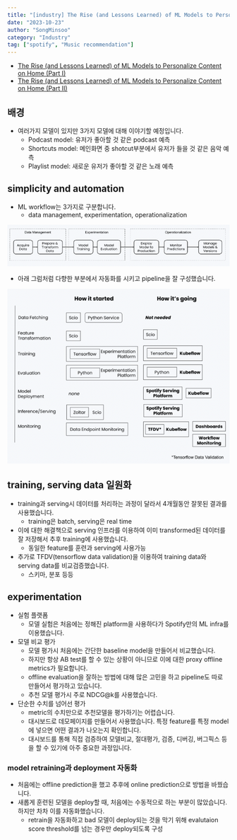 ```yaml
---
title: "[industry] The Rise (and Lessons Learned) of ML Models to Personalize Content on Home, 2021"
date: "2023-10-23"
author: "SongMinsoo"
category: "Industry"
tag: ["spotify", "Music recommendation"]
---
```


- [The Rise (and Lessons Learned) of ML Models to Personalize Content on Home (Part I)](https://engineering.atspotify.com/2021/11/the-rise-and-lessons-learned-of-ml-models-to-personalize-content-on-home-part-i/)
- [The Rise (and Lessons Learned) of ML Models to Personalize Content on Home (Part II)](https://engineering.atspotify.com/2021/11/the-rise-and-lessons-learned-of-ml-models-to-personalize-content-on-home-part-ii/)

## 배경
- 여러가지 모델이 있지만 3가지 모델에 대해 이야기할 예정입니다.
  - Podcast model: 유저가 좋아할 것 같은 podcast 예측
  - Shortcuts model: 메인화면 중 shotcut부분에서 유저가 들을 것 같은 음악 예측
  - Playlist model: 새로운 유저가 좋아할 것 같은 노래 예측

## simplicity and automation
- ML workflow는 3가지로 구분합니다.
  - data management, experimentation, operationalization

![img](../image/image_industry/spotify_3.png)

- 아래 그럼처럼 다향한 부분에서 자동화를 시키고 pipeline을 잘 구성했습니다.

![img](../image/image_industry/spotify_4.png)

## training, serving data 일원화
- training과 serving시 데이터를 처리하는 과정이 달라서 4개월동안 잘못된 결과를 사용했습니다.
  - training은 batch, serving은 real time
- 이에 대한 해결책으로 serving 인프라를 이용하여 이미 transformed된 데이터를 잘 저장해서 추후 training에 사용했습니다.
  - 동일한 feature를 훈련과 serving에 사용가능
- 추가로 TFDV(tensorflow data validation)을 이용하여 training data와 serving data를 비교검증했습니다.
  - 스키마, 분포 등등

## experimentation
- 실험 플랫폼
  - 모델 실험은 처음에는 정해진 platform을 사용하다가 Spotify만의 ML infra를 이용했습니다.
- 모델 비교 평가
  - 모델 평가시 처음에는 간단한 baseline model을 만들어서 비교했습니다.
  - 하지만 항상 AB test를 할 수 있는 상황이 아니므로 이에 대한 proxy offline metrics가 필요합니다.
  - offline evaluation을 잘하는 방법에 대해 많은 고민을 하고 pipeline도 따로 만들어서 평가하고 있습니다.
  - 추천 모델 평가시 주로 NDCG@k를 사용했습니다.
- 단순한 수치를 넘어선 평가
  - metric의 수치만으로 추천모델을 평가하기는 어렵습니다.
  - 대시보드로 데모페이지를 만들어서 사용했습니다. 특정 feature를 특정 model에 넣으면 어떤 결과가 나오는지 확인합니다.
  - 대시보드를 통해 직접 검증하여 모델비교, 절대평가, 검증, 디버깅, 버그픽스 등을 할 수 있기에 아주 중요한 과정입니다.

### model retraining과 deployment 자동화
- 처음에는 offline prediction을 했고 추후에 online prediction으로 방법을 바꿨습니다.
- 새롭게 훈련된 모델을 deploy할 때, 처음에는 수동적으로 하는 부분이 많았습니다. 하지만 차차 이를 자동화했습니다.
  - retrain을 자동화하고 bad 모델이 deploy되는 것을 막기 위해 evalutaion score threshold를 넘는 경우만 deploy되도록 구성